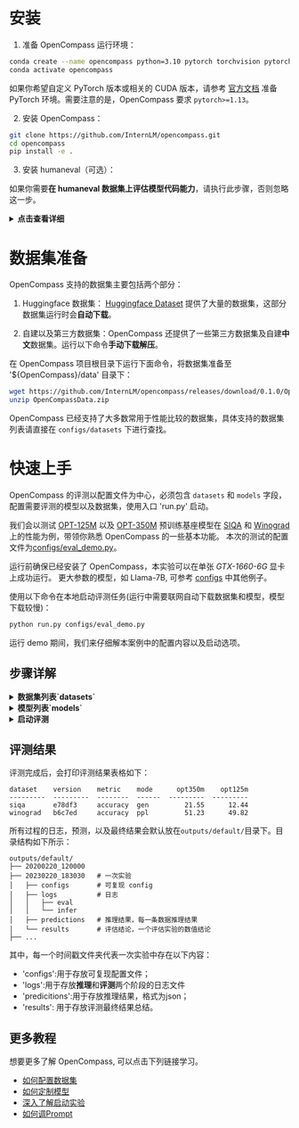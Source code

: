 # 安装

1. 准备 OpenCompass 运行环境：

```bash
conda create --name opencompass python=3.10 pytorch torchvision pytorch-cuda -c nvidia -c pytorch -y
conda activate opencompass
```

如果你希望自定义 PyTorch 版本或相关的 CUDA 版本，请参考 [官方文档](https://pytorch.org/get-started/locally/) 准备 PyTorch 环境。需要注意的是，OpenCompass 要求 `pytorch>=1.13`。

2. 安装 OpenCompass：

```bash
git clone https://github.com/InternLM/opencompass.git
cd opencompass
pip install -e .
```

3. 安装 humaneval（可选）：

如果你需要**在 humaneval 数据集上评估模型代码能力**，请执行此步骤，否则忽略这一步。

<details>
<summary><b>点击查看详细</b></summary>

```bash
git clone https://github.com/openai/human-eval.git
cd human-eval
pip install -r requirements.txt
pip install -e .
cd ..
```

请仔细阅读 `human_eval/execution.py` **第48-57行**的注释，了解执行模型生成的代码可能存在的风险，如果接受这些风险，请取消**第58行**的注释，启用代码执行评测。

</details>

# 数据集准备

OpenCompass 支持的数据集主要包括两个部分：

1. Huggingface 数据集： [Huggingface Dataset](https://huggingface.co/datasets) 提供了大量的数据集，这部分数据集运行时会**自动下载**。

2. 自建以及第三方数据集：OpenCompass 还提供了一些第三方数据集及自建**中文**数据集。运行以下命令**手动下载解压**。

在 OpenCompass 项目根目录下运行下面命令，将数据集准备至 '${OpenCompass}/data' 目录下：

```bash
wget https://github.com/InternLM/opencompass/releases/download/0.1.0/OpenCompassData.zip
unzip OpenCompassData.zip
```

OpenCompass 已经支持了大多数常用于性能比较的数据集，具体支持的数据集列表请直接在 `configs/datasets` 下进行查找。

# 快速上手

OpenCompass 的评测以配置文件为中心，必须包含 `datasets` 和 `models` 字段，配置需要评测的模型以及数据集，使用入口 'run.py' 启动。

我们会以测试 [OPT-125M](https://huggingface.co/facebook/opt-125m) 以及 [OPT-350M](https://huggingface.co/facebook/opt-350m) 预训练基座模型在 [SIQA](https://huggingface.co/datasets/social_i_qa) 和 [Winograd](https://huggingface.co/datasets/winogrande) 上的性能为例，带领你熟悉 OpenCompass 的一些基本功能。
本次的测试的配置文件为[configs/eval_demo.py](https://github.com/InternLM/opencompass/blob/main/configs/eval_demo.py)。

运行前确保已经安装了 OpenCompass，本实验可以在单张 _GTX-1660-6G_ 显卡上成功运行。
更大参数的模型，如 Llama-7B, 可参考 [configs](https://github.com/InternLM/opencompass/tree/main/configs) 中其他例子。

使用以下命令在本地启动评测任务(运行中需要联网自动下载数据集和模型，模型下载较慢)：

```bash
python run.py configs/eval_demo.py
```

运行 demo 期间，我们来仔细解本案例中的配置内容以及启动选项。

## 步骤详解

<details>
<summary><b>数据集列表`datasets`</b></summary>

```python
from mmengine.config import read_base                # 使用 mmengine 的 config 机制

with read_base():
    # 直接从预设数据集配置中读取需要的数据集配置
    from .datasets.winograd.winograd_ppl import winograd_datasets
    from .datasets.siqa.siqa_gen import siqa_datasets

datasets = [*siqa_datasets, *winograd_datasets]       # 最后 config 需要包含所需的评测数据集列表 datasets
```

[configs/datasets](https://github.com/InternLM/OpenCompass/blob/main/configs/datasets) 包含各种数据集预先定义好的配置文件；
部分数据集文件夹下有 'ppl' 和 'gen' 两类配置文件，表示使用的评估方式，其中 `ppl` 表示使用判别式评测， `gen` 表示使用生成式评测。
[configs/datasets/collections](https://github.com/InternLM/OpenCompass/blob/main/configs/datasets/collections) 存放了各类数据集集合，方便做综合评测。

更多信息可查看 [配置数据集](./user_guides/dataset_prepare.md)

</details>

<details>
<summary><b>模型列表`models`</b></summary>

HuggingFace 中的 'facebook/opt-350m' 以及 'facebook/opt-125m' 支持自动下载权重，所以不需要额外下载权重：

```python
from opencompass.models import HuggingFaceCausalLM    # 提供直接使用 HuggingFaceCausalLM 模型的接口

# OPT-350M
opt350m = dict(
       type=HuggingFaceCausalLM,
       # 以下参数为 HuggingFaceCausalLM 的初始化参数
       path='facebook/opt-350m',
       tokenizer_path='facebook/opt-350m',
       tokenizer_kwargs=dict(
           padding_side='left',
           truncation_side='left',
           proxies=None,
           trust_remote_code=True),
       model_kwargs=dict(device_map='auto'),
       max_seq_len=2048,
       # 下参数为各类模型都有的参数，非 HuggingFaceCausalLM 的初始化参数
       abbr='opt350m',                    # 模型简称，用于结果展示
       max_out_len=100,                   # 最长生成 token 数        
       batch_size=64,                     # 批次大小
       run_cfg=dict(num_gpus=1),          # 运行配置，用于指定资源需求
    )

# OPT-125M
opt125m = dict(
       type=HuggingFaceCausalLM,
       # 以下参数为 HuggingFaceCausalLM 的初始化参数
       path='facebook/opt-125m',
       tokenizer_path='facebook/opt-125m',
       tokenizer_kwargs=dict(
           padding_side='left',
           truncation_side='left',
           proxies=None,
           trust_remote_code=True),
       model_kwargs=dict(device_map='auto'),
       max_seq_len=2048,
       # 下参数为各类模型都有的参数，非 HuggingFaceCausalLM 的初始化参数
       abbr='opt125m',                # 模型简称，用于结果展示
       max_out_len=100,               # 最长生成 token 数  
       batch_size=128,                # 批次大小
       run_cfg=dict(num_gpus=1),      # 运行配置，用于指定资源需求
    )

models = [opt350m, opt125m]
```

</details>

<details>
<summary><b>启动评测</b></summary>

首先，我们可以使用 debug 模式启动任务，以检查模型加载、数据集读取是否出现异常，如未正确读取缓存等。

```shell
python run.py configs/eval_demo.py -w outputs/demo --debug
```

但 `--debug` 模式下只能逐一序列执行任务，因此检查无误后，可关闭 `--debug` 模式，使程序充分利用多卡资源

```shell
python run.py configs/eval_demo.py -w outputs/demo
```

以下是一些与评测相关的参数，可以帮助你根据自己的环境情况配置更高效的推理任务。

- `-w outputs/demo`: 评测日志及结果保存目录
- `-r`: 重启上一次（中断的）评测
- `--mode all`: 指定进行某一阶段的任务
  - all: 进行全阶段评测，包括推理和评估
  - infer: 仅进行各个数据集上的推理
  - eval: 仅基于推理结果进行评估
  - viz: 仅展示评估结果
- `--max-partition-size 2000`: 数据集拆分尺寸，部分数据集可能比较大，利用此参数将其拆分成多个子任务，能有效利用资源。但如果拆分过细，则可能因为模型本身加载时间过长，反而速度更慢
- `--max-num-workers 32`: 最大并行启动任务数，在 Slurm 等分布式环境中，该参数用于指定最大提交任务数；在本地环境中，该参数用于指定最大并行执行的任务数，注意实际并行执行任务数受制于 GPU 等资源数，并不一定为该数字。

如果你不是在本机进行评测，而是使用 slurm 集群，可以指定如下参数：

- `--slurm`: 使用 slurm 在集群提交任务
- `--partition(-p) my_part`: slurm 集群分区
- `--retry 2`: 任务出错重试次数

</details>

## 评测结果

评测完成后，会打印评测结果表格如下：

```text
dataset    version    metric    mode      opt350m    opt125m
---------  ---------  --------  ------  ---------  ---------
siqa       e78df3     accuracy  gen         21.55      12.44
winograd   b6c7ed     accuracy  ppl         51.23      49.82
```

所有过程的日志，预测，以及最终结果会默认放在`outputs/default/`目录下。目录结构如下所示：

```text
outputs/default/
├── 20200220_120000
├── 20230220_183030   # 一次实验
│   ├── configs       # 可复现 config
│   ├── logs          # 日志
│   │   ├── eval
│   │   └── infer
│   ├── predictions   # 推理结果，每一条数据推理结果
│   └── results       # 评估结论，一个评估实验的数值结论
├── ...
```

其中，每一个时间戳文件夹代表一次实验中存在以下内容：

- 'configs':用于存放可复现配置文件；
- 'logs':用于存放**推理**和**评测**两个阶段的日志文件
- 'predicitions':用于存放推理结果，格式为json；
- 'results': 用于存放评测最终结果总结。

## 更多教程

想要更多了解 OpenCompass, 可以点击下列链接学习。

- [如何配置数据集](./user_guides/dataset_prepare.md)
- [如何定制模型](./user_guides/models.md)
- [深入了解启动实验](./user_guides/experimentation.md)
- [如何调Prompt](./prompt/overview.md)
